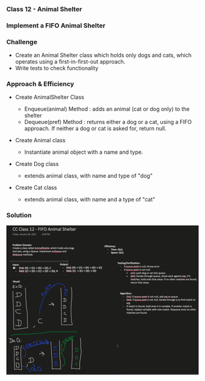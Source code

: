 ### Class 12 - Animal Shelter

### Implement a FIFO Animal Shelter

### Challenge

- Create an Animal Shelter class which holds only dogs and cats, which operates using a first-in-first-out approach.
- Write tests to check functionality

### Approach & Efficiency
- Create AnimalShelter Class
  - Enqueue(animal) Method : adds an animal (cat or dog only) to the shelter
  - Dequeue(pref) Method : returns either a dog or a cat, using a FIFO approach. If neither a dog or cat is asked for, return null.

- Create Animal class
  - Instantiate animal object with a name and type.

- Create Dog class
  - extends animal class, with name and type of "dog"

- Create Cat class
  - extends animal class, with name and a type of "cat"

### Solution

![Animal Shelter Whiteboard](assets/FIFOAnimalShelter.png)